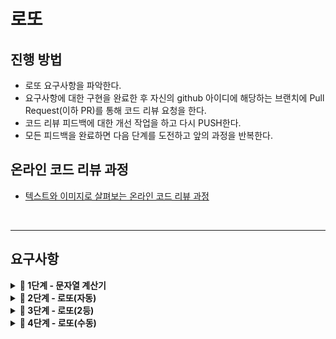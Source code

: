 # 로또

## 진행 방법

* 로또 요구사항을 파악한다.
* 요구사항에 대한 구현을 완료한 후 자신의 github 아이디에 해당하는 브랜치에 Pull Request(이하 PR)를 통해 코드 리뷰 요청을 한다.
* 코드 리뷰 피드백에 대한 개선 작업을 하고 다시 PUSH한다.
* 모든 피드백을 완료하면 다음 단계를 도전하고 앞의 과정을 반복한다.

## 온라인 코드 리뷰 과정

* [텍스트와 이미지로 살펴보는 온라인 코드 리뷰 과정](https://github.com/next-step/nextstep-docs/tree/master/codereview)

</br>

---

## 요구사항

<details>
<summary><b>🚀 1단계 - 문자열 계산기</b></summary>

**기능 요구사항**
> - [X] 더하기
> - [X] 빼기
> - [X] 곱하기
> - [X] 나누기
> - [X] 입력 문자열이 null이거나 공백이면 에러
> - [X] 입력된 기호가 사칙연산이 아니면 에러

</details>

<details>
<summary><b>🚀 2단계 - 로또(자동)</b></summary>

**기능 요구사항**
> - [X] 구입 금액이 1000원 미만인 경우 예외처리한다. (로또 티켓 장당 1000원)
> - [X] 1~45까지의 로또 번호를 자동 생성한다.
> - [X] 한 장의 로또 티켓 내 포함된 당첨 번호의 갯수를 구한다.
> - [X] 당첨 번호 갯수에 따른 상금은 다음과 같다.
>> - 3개 일치 시, 5,000원
>> - 4개 일치 시, 50,000원
>> - 5개 일치 시, 1,500,000원
>> - 6개 일치 시, 2,000,000,000원
> - [X] 로또 결과 수익률을 계산한다.

</details>

<details>
<summary><b>🚀 3단계 - 로또(2등)</b></summary>

**기능 요구사항**
> - [X] 보너스볼을하나 더 입력받는다.
> - [X] 입력받은 보너스볼도 기존 입력한 당첨번호와 중복되면 안된다.
> - [X] 당첨번호가 보너스볼 포함 5개 일치 시, 당첨통계 2등으로 처리한다.
> - [X] 당첨 번호 갯수에 따른 상금은 다음과 같다.
>> - 3개 일치 시, 5,000원
>> - 4개 일치 시, 50,000원
>> - 5개 일치 시, 1,500,000원
>> - 보너스볼 포함 5개 일치 시, 30,000,000원
>> - 6개 일치 시, 2,000,000,000원

</details>

<details>
<summary><b>🚀 4단계 - 로또(수동)</b></summary>

**기능 요구사항**
> - 3단계 기능에 더하여..
> - [ ] 수동으로 구매할 로또 수를 입력받는다.
> - [X] 이 때, 수동 구입 갯수가 0인 경우, 수동 번호를 입력받지 않고 바로 자동 번호를 생성한다.
> - [ ] 수동 구입 갯수가 0 초과인 경우, 수동으로 구매할 번호를 입력받는다.
> - [X] '입력한 구입금액'에서 '수동 구입금액'을 제한 나머지로 '자동 로또'를 구매한다.
>> - [ ] 단, 수동 구입 후 잔액이 1000원 미만인 경우 자동 구입금액은 0원이다.
> - [ ] 수동 구입금액이 입력한 총 구입금액을 초과할 경우 예외처리한다.

</details>

</br>
